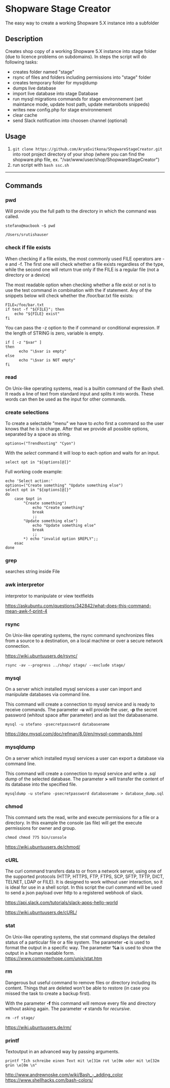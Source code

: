 # Shopware Stage Creator
The easy way to create a working Shopware 5.X instance into a subfolder

## Description
Creates shop copy of a working Shopware 5.X instance into stage folder (due to licence problems on subdomains). In steps the script will do following tasks:
- creates folder named "stage"
- rsync of files and folders including permissions into "stage" folder
- creates temporary folder for mysqldump
- dumps live database
- import live database into stage Database
- run mysql migrations commands for stage environnement (set maintance mode, update host path, update metarobots snippeds)
- writes new config.php for stage environnement
- clear cache
- send Slack notification into choosen channel (optional)



## Usage
1. `git clone https://github.com/AryaSvitkona/ShopwareStageCreator.git` into root project directory of your shop (where you can find the shopware.php file, ex. "/var/www/user/shop/ShopwareStageCreator")
2. run script with `bash ssc.sh`
---

## Commands
### pwd
Will provide you the full path to the directory in which the command was called.

```console
stefano@macbook ~$ pwd

/Users/srutishauser
```

### check if file exists
When checking if a file exists, the most commonly used FILE operators are -e and -f. The first one will check whether a file exists regardless of the type, while the second one will return true only if the FILE is a regular file (not a directory or a device)

The most readable option when checking whether a file exist or not is to use the test command in combination with the if statement. Any of the snippets below will check whether the /foor/bar.txt file exists:

```console
FILE=/foo/bar.txt
if test -f "${FILE}"; then
    echo "${FILE} exist"
fi
```

You can pass the -z option to the if command or conditional expression. If the length of STRING is zero, variable is empty.

```console
if [ -z "$var" ]
then
      echo "\$var is empty"
else
      echo "\$var is NOT empty"
fi
```

### read
On Unix-like operating systems, read is a builtin command of the Bash shell. It reads a line of text from standard input and splits it into words. These words can then be used as the input for other commands.

### create selections
To create a selectable "menu" we have to _echo_ first a command so the user knows that he is in charge. After that we provide all possible options, separated by a space as string.
```console
options=("Trendhosting" "Cyon")
```

With the _select_ command it will loop to each option and waits for an input.
```console
select opt in "${options[@]}"
```

Full working code example:
```console
echo 'Select action:'
options=("Create something" "Update something else")
select opt in "${options[@]}"
do
    case $opt in
        "Create something")
            echo "Create something"
            break
            ;;
        "Update something else")
            echo "Update something else"
            break
            ;;
        *) echo "invalid option $REPLY";;
    esac
done
```

### grep
searches string inside File

### awk interpretor
interpretor to manipulate or view textfields

https://askubuntu.com/questions/342842/what-does-this-command-mean-awk-f-print-4

### rsync
On Unix-like operating systems, the rsync command synchronizes files from a source to a destination, on a local machine or over a secure network connection.

https://wiki.ubuntuusers.de/rsync/

```console
rsync -av --progress ../shop/ stage/ --exclude stage/
```

### mysql
On a server which installed mysql services a user can import and manipulate databases via command line.

This command will create a connection to mysql service and is ready to receive commands.
The parameter **-u** will provide the user, **-p** the secret password (whitout space after parameter) and as last the databasename.
```console
mysql -u stefano -psecretpassword databasename
```
https://dev.mysql.com/doc/refman/8.0/en/mysql-commands.html

### mysqldump
On a server which installed mysql services a user can export a database via command line.

This command will create a connection to mysql service and write a .sql dump of the selected database.
The parameter **>** will transfer the content of its database into the specified file.
```console
mysqldump -u stefano -psecretpassword databasename > database_dump.sql
```

### chmod
This command sets the read, write and execute permissions for a file or a directory. In this example the console (as file) will get the execute permissions for owner and group.
```console
chmod chmod 775 bin/console
```
https://wiki.ubuntuusers.de/chmod/

### cURL
The curl command transfers data to or from a network server, using one of the supported protocols (HTTP, HTTPS, FTP, FTPS, SCP, SFTP, TFTP, DICT, TELNET, LDAP or FILE). It is designed to work without user interaction, so it is ideal for use in a shell script.
In this script the curl command will be used to send a json payload over http to a registered webhook of slack.

https://api.slack.com/tutorials/slack-apps-hello-world

https://wiki.ubuntuusers.de/cURL/

### stat
On Unix-like operating systems, the stat command displays the detailed status of a particular file or a file system.
The parameter **-c** is used to format the output in a specific way.
The parameter **%a** is used to show the output in a human readable form.
https://www.computerhope.com/unix/stat.htm

### rm
Dangerous but useful command to remove files or directory including its content. Things that are deleted won't be able to restore (in case you missed the task to create a backup first).

With the parameter **-f** this command will remove every file and directory without asking again. The parameter **-r** stands for _recursive_.
```console
rm -rf stage/
```
https://wiki.ubuntuusers.de/rm/


### printf
Textoutput in an advanced way by passing arguments.
```console
printf "Ich schreibe einen Text mit \e[31m rot \e[0m oder mit \e[32m grün \e[0m \n"
```
http://www.andrewnoske.com/wiki/Bash_-_adding_color
https://www.shellhacks.com/bash-colors/
